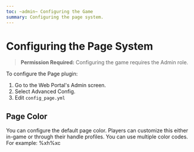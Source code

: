 ```yaml
---
toc: ~admin~ Configuring the Game
summary: Configuring the page system.
---
```

# Configuring the Page System

> **Permission Required:** Configuring the game requires the Admin role.

To configure the Page plugin:

1. Go to the Web Portal's Admin screen.  
2. Select Advanced Config.
3. Edit `config_page.yml`

## Page Color

You can configure the default page color.  Players can customize this either in-game or through their handle profiles.  You can use multiple color codes.  For example: \%xh\%xc